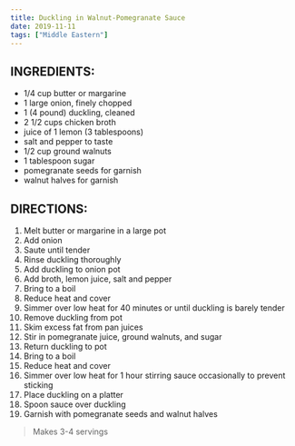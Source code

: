 ```yaml
---
title: Duckling in Walnut-Pomegranate Sauce
date: 2019-11-11
tags: ["Middle Eastern"]
---
```


## INGREDIENTS:

* 1/4 cup butter or margarine
* 1 large onion, finely chopped
* 1 (4 pound) duckling, cleaned
* 2 1/2 cups chicken broth
* juice of 1 lemon (3 tablespoons)
* salt and pepper to taste
* 1/2 cup ground walnuts
* 1 tablespoon sugar
* pomegranate seeds for garnish
* walnut halves for garnish 

## DIRECTIONS:

1. Melt butter or margarine in a large pot
2. Add onion
3. Saute until tender
4. Rinse duckling thoroughly
5. Add duckling to onion pot
6. Add broth, lemon juice, salt and pepper
7. Bring to a boil
8. Reduce heat and cover
9. Simmer over low heat for 40 minutes or until duckling is barely tender
10. Remove duckling from pot
11. Skim excess fat from pan juices
12. Stir in pomegranate juice, ground walnuts, and sugar
13. Return duckling to pot
14. Bring to a boil
15. Reduce heat and cover
16. Simmer over low heat for 1 hour stirring sauce occasionally to prevent sticking
17. Place duckling on a platter
18. Spoon sauce over duckling
19. Garnish with pomegranate seeds and walnut halves

> Makes 3-4 servings